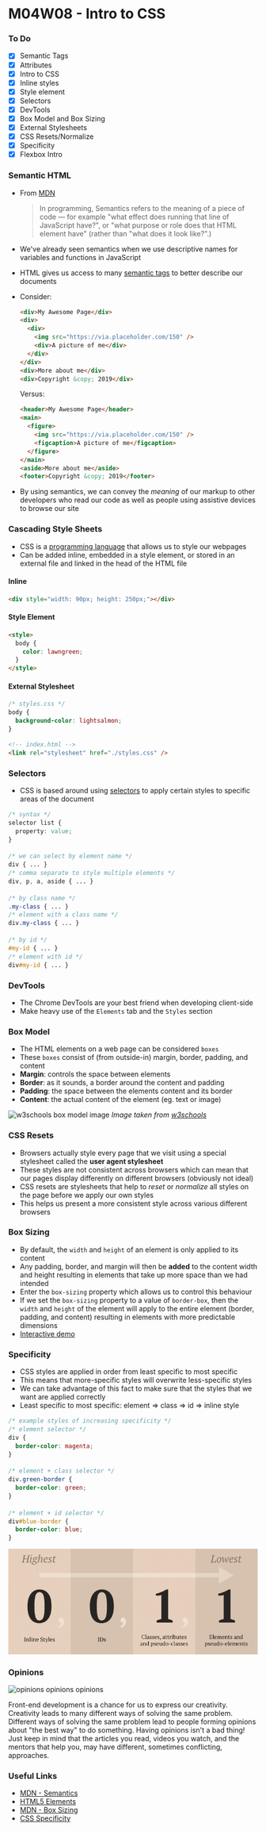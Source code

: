 # M04W08 - Intro to CSS

### To Do
* [x] Semantic Tags
* [x] Attributes
* [x] Intro to CSS
* [x] Inline styles
* [x] Style element
* [x] Selectors
* [x] DevTools
* [x] Box Model and Box Sizing
* [x] External Stylesheets
* [x] CSS Resets/Normalize
* [x] Specificity
* [x] Flexbox Intro

### Semantic HTML
* From [MDN](https://developer.mozilla.org/en-US/docs/Glossary/Semantics)
  > In programming, Semantics refers to the meaning of a piece of code — for example "what effect does running that line of JavaScript have?", or "what purpose or role does that HTML element have" (rather than "what does it look like?".)
* We've already seen semantics when we use descriptive names for variables and functions in JavaScript
* HTML gives us access to many [semantic tags](https://developer.mozilla.org/en-US/docs/Glossary/Semantics) to better describe our documents
* Consider: 

  ```html
  <div>My Awesome Page</div>
  <div>
    <div>
      <img src="https://via.placeholder.com/150" />
      <div>A picture of me</div>
    </div>
  </div>
  <div>More about me</div>
  <div>Copyright &copy; 2019</div>
  ```

  Versus:

  ```html
  <header>My Awesome Page</header>
  <main>
    <figure>
      <img src="https://via.placeholder.com/150" />
      <figcaption>A picture of me</figcaption>
    </figure>
  </main>
  <aside>More about me</aside>
  <footer>Copyright &copy; 2019</footer>
  ```

* By using semantics, we can convey the _meaning_ of our markup to other developers who read our code as well as people using assistive devices to browse our site

### **C**ascading **S**tyle **S**heets
* CSS is a [programming language](https://notlaura.com/css-is-a-programming-language/) that allows us to style our webpages
* Can be added inline, embedded in a style element, or stored in an external file and linked in the head of the HTML file

#### Inline

```html
<div style="width: 90px; height: 250px;"></div>
```

#### Style Element

```html
<style>
  body {
    color: lawngreen;
  }
</style>
```

#### External Stylesheet

```css
/* styles.css */
body {
  background-color: lightsalmon;
}
```

```html
<!-- index.html -->
<link rel="stylesheet" href="./styles.css" />
```

### Selectors
* CSS is based around using [selectors](https://developer.mozilla.org/en-US/docs/Web/CSS/CSS_Selectors) to apply certain styles to specific areas of the document

```css
/* syntax */
selector list {
  property: value;
}

/* we can select by element name */
div { ... }
/* comma separate to style multiple elements */
div, p, a, aside { ... }

/* by class name */
.my-class { ... }
/* element with a class name */
div.my-class { ... }

/* by id */
#my-id { ... }
/* element with id */
div#my-id { ... }
```

### DevTools
* The Chrome DevTools are your best friend when developing client-side
* Make heavy use of the `Elements` tab and the `Styles` section

### Box Model
* The HTML elements on a web page can be considered `boxes`
* These `boxes` consist of (from outside-in) margin, border, padding, and content
* **Margin**: controls the space between elements
* **Border**: as it sounds, a border around the content and padding
* **Padding**: the space between the elements content and its border
* **Content**: the actual content of the element (eg. text or image)

![w3schools box model image](https://andydlindsay-portfolio.s3.amazonaws.com/lighthouse/box+model.png)
*Image taken from [w3schools](https://www.w3schools.com/css/css_boxmodel.asp)*

### CSS Resets
* Browsers actually style every page that we visit using a special stylesheet called the **user agent stylesheet**
* These styles are not consistent across browsers which can mean that our pages display differently on different browsers (obviously not ideal)
* CSS resets are stylesheets that help to _reset_ or _normalize_ all styles on the page before we apply our own styles
* This helps us present a more consistent style across various different browsers

### Box Sizing
* By default, the `width` and `height` of an element is only applied to its content
* Any padding, border, and margin will then be **added** to the content width and height resulting in elements that take up more space than we had intended
* Enter the `box-sizing` property which allows us to control this behaviour
* If we set the `box-sizing` property to a value of `border-box`, then the `width` and `height` of the element will apply to the entire element (border, padding, and content) resulting in elements with more predictable dimensions
* [Interactive demo](http://guyroutledge.github.io/box-model/)

### Specificity
* CSS styles are applied in order from least specific to most specific
* This means that more-specific styles will overwrite less-specific styles
* We can take advantage of this fact to make sure that the styles that we want are applied correctly
* Least specific to most specific: element => class => id => inline style

```css
/* example styles of increasing specificity */
/* element selector */
div {
  border-color: magenta;
}

/* element + class selector */
div.green-border {
  border-color: green;
}

/* element + id selector */
div#blue-border {
  border-color: blue;
}
```

![Specificity](https://raw.githubusercontent.com/tborsa/LighthouseLabs/master/lectures/Week3/Day1/Breakout/assets/specificity1.png)

### Opinions

![opinions opinions opinions](https://media.makeameme.org/created/opinions-opinions-everywhere-j7cvn5.jpg)

Front-end development is a chance for us to express our creativity. Creativity leads to many different ways of solving the same problem. Different ways of solving the same problem lead to people forming opinions about "the best way" to do something. Having opinions isn't a bad thing! Just keep in mind that the articles you read, videos you watch, and the mentors that help you, may have different, sometimes conflicting, approaches.

### Useful Links
* [MDN - Semantics](https://developer.mozilla.org/en-US/docs/Glossary/Semantics)
* [HTML5 Elements](https://developer.mozilla.org/en-US/docs/Web/HTML/Element)
* [MDN - Box Sizing](https://developer.mozilla.org/en-US/docs/Web/CSS/box-sizing)
* [CSS Specificity](https://dev.to/emmawedekind/css-specificity-1kca)
